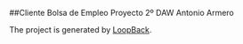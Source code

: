 ##Cliente 
 Bolsa de Empleo
Proyecto 2º DAW Antonio Armero

The project is generated by [LoopBack](http://loopback.io).